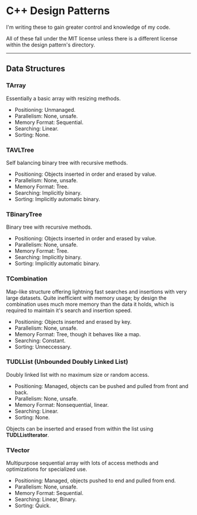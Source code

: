 # C++ Design Patterns

I'm writing these to gain greater control and knowledge of my code.

All of these fall under the MIT license unless there is a different license within the design pattern's directory.

---
## Data Structures

### TArray
Essentially a basic array with resizing methods.

- Positioning: Unmanaged.
- Parallelism: None, unsafe.
- Memory Format: Sequential.
- Searching: Linear.
- Sorting: None.

### TAVLTree
Self balancing binary tree with recursive methods.

- Positioning: Objects inserted in order and erased by value.
- Parallelism: None, unsafe.
- Memory Format: Tree.
- Searching: Implicitly binary.
- Sorting: Implicitly automatic binary.

### TBinaryTree
Binary tree with recursive methods.

- Positioning: Objects inserted in order and erased by value.
- Parallelism: None, unsafe.
- Memory Format: Tree.
- Searching: Implicitly binary.
- Sorting: Implicitly automatic binary.

### TCombination
Map-like structure offering lightning fast searches and insertions with very large datasets. Quite inefficient with memory usage; by design the combination uses much more memory than the data it holds, which is required to maintain it's search and insertion speed.

- Positioning: Objects inserted and erased by key.
- Parallelism: None, unsafe.
- Memory Format: Tree, though it behaves like a map.
- Searching: Constant.
- Sorting: Unneccessary.

### TUDLList (Unbounded Doubly Linked List)
Doubly linked list with no maximum size or random access.

- Positioning: Managed, objects can be pushed and pulled from front and back.
- Parallelism: None, unsafe.
- Memory Format: Nonsequential, linear.
- Searching: Linear.
- Sorting: None.

Objects can be inserted and erased from within the list using **TUDLListIterator**.

### TVector
Multipurpose sequential array with lots of access methods and optimizations for specialized use.

- Positioning: Managed, objects pushed to end and pulled from end.
- Parallelism: None, unsafe.
- Memory Format: Sequential.
- Searching: Linear, Binary.
- Sorting: Quick.
